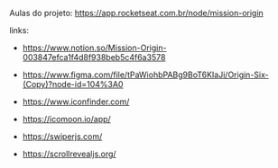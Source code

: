 Aulas do projeto: https://app.rocketseat.com.br/node/mission-origin

links:

- https://www.notion.so/Mission-Origin-003847efca1f4d8f938beb5c4f6a3578

- https://www.figma.com/file/tPaWiohbPABg9BoT6KIaJi/Origin-Six-(Copy)?node-id=104%3A0

- https://www.iconfinder.com/

- https://icomoon.io/app/

- https://swiperjs.com/

- https://scrollrevealjs.org/
